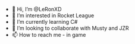 - 👋 Hi, I’m @LeRonXD
- 👀 I’m interested in Rocket League
- 🌱 I’m currently learning C#
- 💞️ I’m looking to collaborate with Musty and JZR
- 📫 How to reach me - in game 

<!---
LeRonXD/LeRonXD is a ✨ special ✨ repository because its `README.md` (this file) appears on your GitHub profile.
You can click the Preview link to take a look at your changes.
--->
